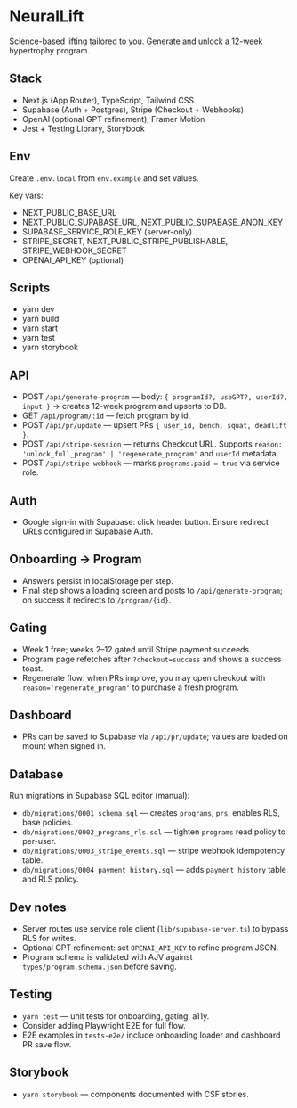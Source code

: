 # NeuralLift

Science-based lifting tailored to you. Generate and unlock a 12-week hypertrophy program.

## Stack
- Next.js (App Router), TypeScript, Tailwind CSS
- Supabase (Auth + Postgres), Stripe (Checkout + Webhooks)
- OpenAI (optional GPT refinement), Framer Motion
- Jest + Testing Library, Storybook

## Env
Create `.env.local` from `env.example` and set values.

Key vars:
- NEXT_PUBLIC_BASE_URL
- NEXT_PUBLIC_SUPABASE_URL, NEXT_PUBLIC_SUPABASE_ANON_KEY
- SUPABASE_SERVICE_ROLE_KEY (server-only)
- STRIPE_SECRET, NEXT_PUBLIC_STRIPE_PUBLISHABLE, STRIPE_WEBHOOK_SECRET
- OPENAI_API_KEY (optional)

## Scripts
- yarn dev
- yarn build
- yarn start
- yarn test
- yarn storybook

## API
- POST `/api/generate-program` — body: `{ programId?, useGPT?, userId?, input }` -> creates 12-week program and upserts to DB.
- GET `/api/program/:id` — fetch program by id.
- POST `/api/pr/update` — upsert PRs `{ user_id, bench, squat, deadlift }`.
- POST `/api/stripe-session` — returns Checkout URL. Supports `reason: 'unlock_full_program' | 'regenerate_program'` and `userId` metadata.
- POST `/api/stripe-webhook` — marks `programs.paid = true` via service role.

## Auth
- Google sign-in with Supabase: click header button. Ensure redirect URLs configured in Supabase Auth.

## Onboarding → Program
- Answers persist in localStorage per step.
- Final step shows a loading screen and posts to `/api/generate-program`; on success it redirects to `/program/{id}`.

## Gating
- Week 1 free; weeks 2–12 gated until Stripe payment succeeds.
- Program page refetches after `?checkout=success` and shows a success toast.
- Regenerate flow: when PRs improve, you may open checkout with `reason='regenerate_program'` to purchase a fresh program.

## Dashboard
- PRs can be saved to Supabase via `/api/pr/update`; values are loaded on mount when signed in.

## Database
Run migrations in Supabase SQL editor (manual):
- `db/migrations/0001_schema.sql` — creates `programs`, `prs`, enables RLS, base policies.
- `db/migrations/0002_programs_rls.sql` — tighten `programs` read policy to per-user.
- `db/migrations/0003_stripe_events.sql` — stripe webhook idempotency table.
- `db/migrations/0004_payment_history.sql` — adds `payment_history` table and RLS policy.

## Dev notes
- Server routes use service role client (`lib/supabase-server.ts`) to bypass RLS for writes.
- Optional GPT refinement: set `OPENAI_API_KEY` to refine program JSON.
- Program schema is validated with AJV against `types/program.schema.json` before saving.

## Testing
- `yarn test` — unit tests for onboarding, gating, a11y.
- Consider adding Playwright E2E for full flow.
- E2E examples in `tests-e2e/` include onboarding loader and dashboard PR save flow.

## Storybook
- `yarn storybook` — components documented with CSF stories.
